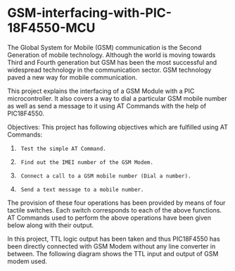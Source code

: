 # GSM-interfacing-with-PIC-18F4550-MCU


The Global System for Mobile (GSM) communication is the Second Generation of mobile technology. Although the world is moving towards Third and Fourth generation but GSM has been the most successful and widespread technology in the communication sector. GSM technology paved a new way for mobile communication.

This project explains the interfacing of a GSM Module with a PIC microcontroller. It also covers a way to dial a particular GSM mobile number as well as send a message to it using AT Commands with the help of PIC18F4550.

Objectives: 
This project has following objectives which are fulfilled using AT Commands:
1.      Test the simple AT Command.
2.      Find out the IMEI number of the GSM Modem.
3.      Connect a call to a GSM mobile number (Dial a number).
4.      Send a text message to a mobile number.
 
The provision of these four operations has been provided by means of four tactile switches. Each switch corresponds to each of the above functions. AT Commands used to perform the above operations have been given below along with their output.

In this project, TTL logic output has been taken and thus PIC18F4550 has been directly connected with GSM Modem without any line converter in between. The following diagram shows the TTL input and output of GSM modem used.
 
